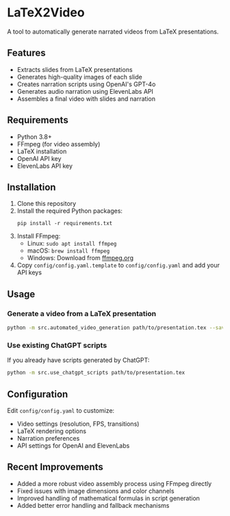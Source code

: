 # LaTeX2Video

A tool to automatically generate narrated videos from LaTeX presentations.

## Features

- Extracts slides from LaTeX presentations
- Generates high-quality images of each slide
- Creates narration scripts using OpenAI's GPT-4o
- Generates audio narration using ElevenLabs API
- Assembles a final video with slides and narration

## Requirements

- Python 3.8+
- FFmpeg (for video assembly)
- LaTeX installation
- OpenAI API key
- ElevenLabs API key

## Installation

1. Clone this repository
2. Install the required Python packages:
   ```
   pip install -r requirements.txt
   ```
3. Install FFmpeg:
   - Linux: `sudo apt install ffmpeg`
   - macOS: `brew install ffmpeg`
   - Windows: Download from [ffmpeg.org](https://ffmpeg.org/download.html)
4. Copy `config/config.yaml.template` to `config/config.yaml` and add your API keys

## Usage

### Generate a video from a LaTeX presentation

```bash
python -m src.automated_video_generation path/to/presentation.tex --save-scripts
```

### Use existing ChatGPT scripts

If you already have scripts generated by ChatGPT:

```bash
python -m src.use_chatgpt_scripts path/to/presentation.tex
```

## Configuration

Edit `config/config.yaml` to customize:

- Video settings (resolution, FPS, transitions)
- LaTeX rendering options
- Narration preferences
- API settings for OpenAI and ElevenLabs

## Recent Improvements

- Added a more robust video assembly process using FFmpeg directly
- Fixed issues with image dimensions and color channels
- Improved handling of mathematical formulas in script generation
- Added better error handling and fallback mechanisms
